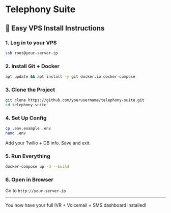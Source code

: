 # Telephony Suite

## 🚀 Easy VPS Install Instructions

### 1. Log in to your VPS

```bash
ssh root@your-server-ip
```

### 2. Install Git + Docker

```bash
apt update && apt install -y git docker.io docker-compose
```

### 3. Clone the Project

```bash
git clone https://github.com/yourusername/telephony-suite.git
cd telephony-suite
```

### 4. Set Up Config

```bash
cp .env.example .env
nano .env
```

Add your Twilio + DB info. Save and exit.

### 5. Run Everything

```bash
docker-compose up -d --build
```

### 6. Open in Browser

Go to `http://your-server-ip`

---

You now have your full IVR + Voicemail + SMS dashboard installed!
